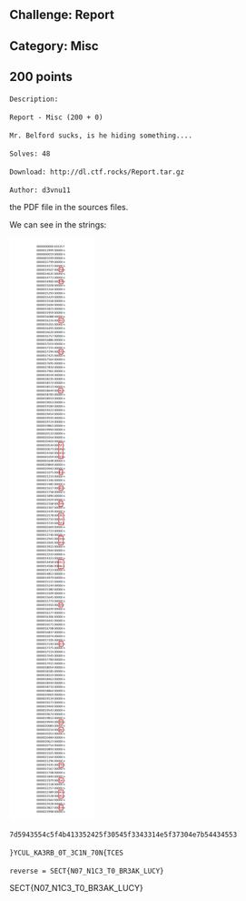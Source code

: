 Challenge: Report
----------------------------------------
Category: Misc
----------------------------------------
200 points 
----------------------------------------

```
Description:

Report - Misc (200 + 0)

Mr. Belford sucks, is he hiding something....

Solves: 48

Download: http://dl.ctf.rocks/Report.tar.gz

Author: d3vnu11

```
the PDF file in the sources files.

We can see in the strings:

<img src="Files/image.png">

``` shell
7d5943554c5f4b413352425f30545f3343314e5f37304e7b54434553

}YCUL_KA3RB_0T_3C1N_70N{TCES

reverse = SECT{N07_N1C3_T0_BR3AK_LUCY}
```


SECT{N07_N1C3_T0_BR3AK_LUCY}

